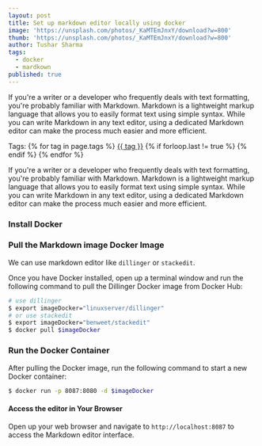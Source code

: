 ```yaml
---
layout: post
title: Set up markdown editor locally using docker
image: 'https://unsplash.com/photos/_KaMTEmJnxY/download?w=800'
thumb: 'https://unsplash.com/photos/_KaMTEmJnxY/download?w=800'
author: Tushar Sharma
tags:
  - docker
  - mardkown
published: true
---
```


If you're a writer or a developer who frequently deals with text formatting, you're probably familiar with Markdown. Markdown is a lightweight markup language that allows you to easily format text using simple syntax. While you can write Markdown in any text editor, using a dedicated Markdown editor can make the process much easier and more efficient.<!-- truncate_here -->
<p>Tags: {% for tag in page.tags %} <a class="mytag" href="/tag/{{ tag }}" title="View posts tagged with &quot;{{ tag }}&quot;">{{ tag }}</a>  {% if forloop.last != true %} {% endif %} {% endfor %} </p>

If you're a writer or a developer who frequently deals with text formatting, you're probably familiar with Markdown. Markdown is a lightweight markup language that allows you to easily format text using simple syntax. While you can write Markdown in any text editor, using a dedicated Markdown editor can make the process much easier and more efficient.

### Install Docker

### Pull the Markdown image Docker Image

We can use markdown editor like `dillinger` or `stackedit`. 

Once you have Docker installed, open up a terminal window and run the following command to pull the Dillinger Docker image from Docker Hub:


```bash
# use dillinger
$ export imageDocker="linuxserver/dillinger"
# or use stackedit
$ export imageDocker="benweet/stackedit"
$ docker pull $imageDocker
```

### Run the Docker Container

After pulling the Docker image, run the following command to start a new Docker container:

```bash
$ docker run -p 8087:8080 -d $imageDocker
```

#### Access the editor in Your Browser

Open up your web browser and navigate to `http://localhost:8087` to access the Markdown editor interface.
